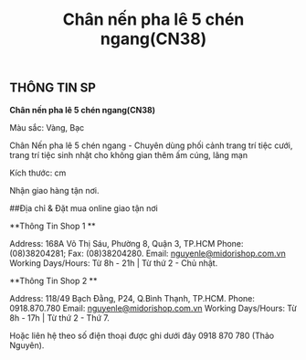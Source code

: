 ﻿---
id: 20
title: Chân nến pha lê 5 chén ngang(CN38)
layout: ReleasePage
category: releases
path: '/releases/chan-nen-pha-le-5-chen-ngangcn38/'
key: chan-nen-pha-le-5-chen-ngangcn38

meta: Chân nến pha lê 5 chén ngang(CN38)
keywords: Chân nến pha lê 5 chén ngang(CN38), chân nến, chan nen trang tri, Chân nến pha lê, chan nen midorishop

location: 
prices: Call
orders: tel:+84918870780
messages: http://m.me/dotrangtricuoi
website: 
YoutubeID: 
bandcamp: 
bandcampLabelTrack: 
facebook: 
mixcloud: 
soundcloud: 
youtube: 
discogs: 
---

## THÔNG TIN SP

**Chân nến pha lê 5 chén ngang(CN38)**

Màu sắc: Vàng, Bạc

Chân Nến pha lê 5 chén ngang - Chuyên dùng phối cảnh trang trí tiệc cưới, trang trí tiệc sinh nhật cho không gian thêm ấm cúng, lãng mạn

Kích thước: cm

Nhận giao hàng tận nơi.

##Địa chỉ & Đặt mua online giao tận nơi

**Thông Tin Shop 1 **

Address: 168A Võ Thị Sáu, Phường 8, Quận 3, TP.HCM Phone: (08)38204281; Fax: (08)38204280. Email: nguyenle@midorishop.com.vn Working Days/Hours: Từ 8h - 21h | Từ thứ 2 - Chủ nhật.

**Thông Tin Shop 2 **

Address: 118/49 Bạch Đằng, P24, Q.Bình Thạnh, TP.HCM. Phone: 0918.870.780 Email: nguyenle@midorishop.com.vn Working Days/Hours: Từ 8h - 17h | Từ thứ 2 - Thứ 7.

Hoặc liên hệ theo số điện thoại được ghi dưới đây 0918 870 780 (Thảo Nguyên).
